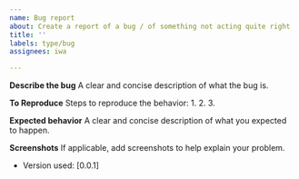 ```yaml
---
name: Bug report
about: Create a report of a bug / of something not acting quite right
title: ''
labels: type/bug
assignees: iwa

---
```


**Describe the bug**
A clear and concise description of what the bug is.

**To Reproduce**
Steps to reproduce the behavior:
1.
2.
3.

**Expected behavior**
A clear and concise description of what you expected to happen.

**Screenshots**
If applicable, add screenshots to help explain your problem.

- Version used: [0.0.1]